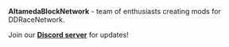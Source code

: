 **AltamedaBlockNetwork** - team of enthusiasts creating mods for DDRaceNetwork.

Join our [**Discord server**](https://discord.gg/wJpNkDb8VP) for updates!
